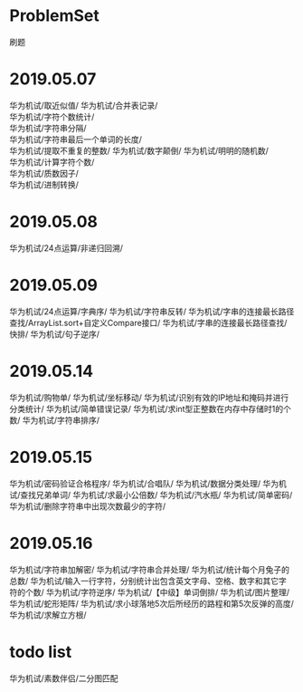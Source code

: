 # ProblemSet
刷题

# 2019.05.07

华为机试/取近似值/
华为机试/合并表记录/  
华为机试/字符个数统计/  
华为机试/字符串分隔/  
华为机试/字符串最后一个单词的长度/  
华为机试/提取不重复的整数/ 
华为机试/数字颠倒/ 
华为机试/明明的随机数/  
华为机试/计算字符个数/  
华为机试/质数因子/  
华为机试/进制转换/

# 2019.05.08

华为机试/24点运算/非递归回溯/

# 2019.05.09

华为机试/24点运算/字典序/
华为机试/字符串反转/
华为机试/字串的连接最长路径查找/ArrayList.sort+自定义Compare接口/
华为机试/字串的连接最长路径查找/快排/
华为机试/句子逆序/

# 2019.05.14

华为机试/购物单/
华为机试/坐标移动/
华为机试/识别有效的IP地址和掩码并进行分类统计/
华为机试/简单错误记录/
华为机试/求int型正整数在内存中存储时1的个数/
华为机试/字符串排序/
# 2019.05.15

华为机试/密码验证合格程序/
华为机试/合唱队/
华为机试/数据分类处理/
华为机试/查找兄弟单词/
华为机试/求最小公倍数/
华为机试/汽水瓶/
华为机试/简单密码/
华为机试/删除字符串中出现次数最少的字符/
# 2019.05.16

华为机试/字符串加解密/
华为机试/字符串合并处理/
华为机试/统计每个月兔子的总数/
华为机试/输入一行字符，分别统计出包含英文字母、空格、数字和其它字符的个数/
华为机试/字符逆序/
华为机试/【中级】单词倒排/
华为机试/图片整理/
华为机试/蛇形矩阵/
华为机试/求小球落地5次后所经历的路程和第5次反弹的高度/
华为机试/求解立方根/

# todo list
华为机试/素数伴侣/二分图匹配